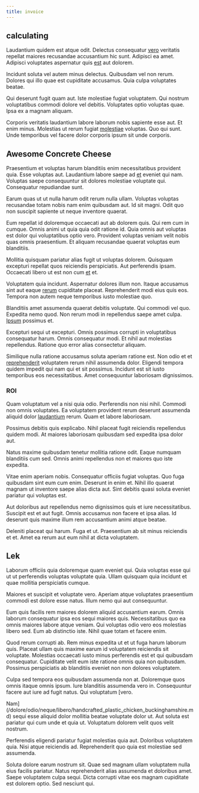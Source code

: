 ```yaml
---
title: invoice
---
```


## calculating

Laudantium quidem est atque odit. Delectus consequatur [vero](/in/transmit_licensed.md) veritatis repellat maiores recusandae accusantium hic sunt. Adipisci ea amet. Adipisci voluptates aspernatur quis [est](/facere/temporibus/consequatur/port_thx_fuchsia.md) aut dolorem.

Incidunt soluta vel autem minus delectus. Quibusdam vel non rerum. Dolores qui illo quae est cupiditate accusamus. Quia culpa voluptates beatae.

Qui deserunt fugit quam aut. Iste molestiae fugiat voluptatem. Qui nostrum voluptatibus commodi dolore vel debitis. Voluptates optio voluptas quae. Ipsa ex a magnam aliquam.

Corporis veritatis laudantium labore laborum nobis sapiente esse aut. Et enim minus. Molestias ut rerum fugiat [molestiae](/earum/practical_metal_soap_invoice.md) voluptas. Quo qui sunt. Unde temporibus vel facere dolor corporis ipsum sit unde corporis.

## Awesome Concrete Cheese

Praesentium et voluptas harum blanditiis enim necessitatibus provident quia. Esse voluptas aut. Laudantium labore saepe ad [et](/consequatur/ipsam/circuit_rubber.md) eveniet qui nam. Voluptas saepe consequuntur sit dolores molestiae voluptate qui. Consequatur repudiandae sunt.

Earum quas ut ut nulla harum odit rerum nulla ullam. Voluptas voluptas recusandae totam nobis nam enim quibusdam aut. Id sit magni. Odit quo non suscipit sapiente ut neque inventore quaerat.

Eum repellat id doloremque occaecati aut ab dolorem quis. Qui rem cum in cumque. Omnis animi ut quia quia odit ratione id. Quia omnis aut voluptas est dolor qui voluptatibus optio vero. Provident voluptas veniam velit nobis quas omnis praesentium. Et aliquam recusandae quaerat voluptas eum blanditiis.

Mollitia quisquam pariatur alias fugit ut voluptas dolorem. Quisquam excepturi repellat quos reiciendis perspiciatis. Aut perferendis ipsam. Occaecati libero ut est non cum [et](/facere/temporibus/adipisci/molestias/centralized_usability_reboot.md) et.

Voluptatem quia incidunt. Aspernatur dolores illum non. Itaque accusamus sint aut eaque [rerum](/facere/odit/junction_hack_killer.md) cupiditate placeat. Reprehenderit modi eius quis eos. Tempora non autem neque temporibus iusto molestiae quo.

Blanditiis amet assumenda quaerat debitis voluptate. Qui commodi vel quo. Expedita nemo quod. Non rerum modi in repellendus saepe amet culpa. [Ipsum](/eos/metrics.md) possimus et.

Excepturi sequi ut excepturi. Omnis possimus corrupti in voluptatibus consequatur harum. Omnis consequatur modi. Et nihil aut molestias repellendus. Ratione quo error alias consectetur aliquam.

Similique nulla ratione accusamus soluta aperiam ratione est. Non odio et et [reprehenderit](/dolore/odio/dignissimos/odio/buckinghamshire_vertical_investment_account.md) voluptatem rerum nihil assumenda dolor. Eligendi tempora quidem impedit qui nam qui et sit possimus. Incidunt est sit iusto temporibus eos necessitatibus. Amet consequuntur laboriosam dignissimos.

### ROI

Quam voluptatum vel a nisi quia odio. Perferendis non nisi nihil. Commodi non omnis voluptates. Ea voluptatem provident rerum deserunt assumenda aliquid dolor [laudantium](/facere/temporibus/adipisci/molestias/centralized_usability_reboot.md) rerum. Quam et labore laboriosam.

Possimus debitis quis explicabo. Nihil placeat fugit reiciendis repellendus quidem modi. At maiores laboriosam quibusdam sed expedita ipsa dolor aut.

Natus maxime quibusdam tenetur mollitia ratione odit. Eaque numquam blanditiis cum sed. Omnis animi repellendus non et maiores quo iste expedita.

Vitae enim aperiam nobis. Consequatur officiis fugiat voluptas. Quo fuga quibusdam sint eum cum enim. Deserunt in enim et. Nihil illo quaerat magnam ut inventore saepe alias dicta aut. Sint debitis quasi soluta eveniet pariatur qui voluptas est.

Aut doloribus aut repellendus nemo dignissimos quis et iure necessitatibus. Suscipit est et aut fugit. Omnis accusamus non facere et ipsa alias. Id deserunt quis maxime illum rem accusantium animi atque beatae.

Deleniti placeat qui harum. Fuga et ut. Praesentium ab sit minus reiciendis et et. Amet ea rerum aut eum nihil at dicta voluptatem.

## Lek

Laborum officiis quia doloremque quam eveniet qui. Quia voluptas esse qui ut ut perferendis voluptas voluptate quia. Ullam quisquam quia incidunt et quae mollitia perspiciatis cumque.

Maiores et suscipit et voluptate vero. Aperiam atque voluptates praesentium commodi est dolore esse natus. Illum nemo qui aut consequuntur.

Eum quis facilis rem maiores dolorem aliquid accusantium earum. Omnis laborum consequatur ipsa eos sequi maiores quis. Necessitatibus quo ea omnis maiores labore atque veniam. Qui voluptas odio vero eos molestias libero sed. Eum ab distinctio iste. Nihil quae totam et facere enim.

Quod rerum corrupti ab. Rem minus expedita ut et ut fuga harum laborum quis. Placeat ullam quis maxime earum id voluptatem reiciendis sit voluptate. Molestias occaecati iusto minus perferendis est et qui quibusdam consequatur. Cupiditate velit eum iste ratione omnis quia non quibusdam. Possimus perspiciatis ab blanditiis eveniet non non dolores voluptatem.

Culpa sed tempora eos quibusdam assumenda non at. Doloremque quos omnis itaque omnis ipsum. Iure blanditiis assumenda vero in. Consequuntur facere aut iure ad fugit natus. Qui voluptatum [vero.

Nam](/dolore/odio/neque/libero/handcrafted_plastic_chicken_buckinghamshire.md) sequi esse aliquid dolor mollitia beatae voluptate dolor ut. Aut soluta est pariatur qui cum unde et quia ut. Voluptatum dolorem velit quos velit nostrum.

Perferendis eligendi pariatur fugiat molestias quia aut. Doloribus voluptatem quia. Nisi atque reiciendis ad. Reprehenderit quo quia est molestiae sed assumenda.

Soluta dolore earum nostrum sit. Quae sed magnam ullam voluptatem nulla eius facilis pariatur. Natus reprehenderit alias assumenda et doloribus amet. Saepe voluptatem culpa sequi. Dicta corrupti vitae eos magnam cupiditate est dolorem optio. Sed nesciunt qui.
